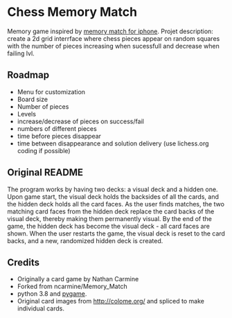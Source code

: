 # Chess Memory Match
Memory game inspired by [memory match for iphone](https://apps.apple.com/ca/app/memory-match-brain-training-memory-games/id1172020731). Projet description: create a 2d grid interrface where chess pieces appear on random squares with the number of pieces increasing when sucessfull and decrease when failing lvl.

## Roadmap

* Menu for customization
* Board size
* Number of pieces
* Levels
* increase/decrease of pieces on success/fail
* numbers of different pieces
* time before pieces disappear
* time between disappearance and solution delivery (use lichess.org coding if possible)

## Original README
The program works by having two decks: a visual deck and a hidden one. Upon game start, the visual deck holds the backsides of all the cards, and the hidden deck holds all the card faces. As the user finds matches, the two matching card faces from the hidden deck replace the card backs of the visual deck, thereby making them permanently visual. By the end of the game, the hidden deck has become the visual deck - all card faces are shown. When the user restarts the game, the visual deck is reset to the card backs, and a new, randomized hidden deck is created.

## Credits
* Originally a card game by Nathan Carmine
* Forked from ncarmine/Memory_Match
* python 3.8 and [pygame](http://pygame.org/).
* Original card images from http://colome.org/ and spliced to make individual cards.